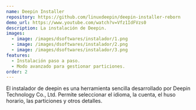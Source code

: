 ```yaml
---
name: Deepin Installer
repository: https://github.com/linuxdeepin/deepin-installer-reborn
demo_url: https://www.youtube.com/watch?v=Vfz1IdFVzs0
description: La instalación de Deepin.
images:
  - image: /images/dsoftwares/instalador/1.png
  - image: /images/dsoftwares/instalador/2.png
  - image: /images/dsoftwares/instalador/3.png
features:
  - Instalación paso a paso.
  - Modo avanzado para gestionar particiones.
order: 2
---
```


El instalador de deepin es una herramienta sencilla desarrollado por Deepin Technology Co., Ltd. Permite seleccionar el idioma, la cuenta, el huso horario, las particiones y otros detalles.
